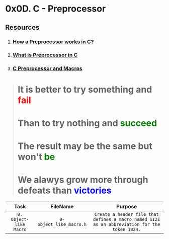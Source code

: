 # **0x0D. C - Preprocessor**
## Resources
1. ### [How a Preprocessor works in C?](https://www.geeksforgeeks.org/preprocessor-works-c/)
2. ### [What is Preprocessor in C](https://learnprogramo.com/what-is-preprocessor-in-c-34/)
3. ### [C Preprocessor and Macros](https://www.programiz.com/c-programming/c-preprocessor-macros)

> # It is better to try something and <span style="color: red">**fail**</span>
> # Than to try nothing and <span style="color: green">**succeed**</span> 
> # The result may be the same but won't <span style="color: green">**be**</span>
> # We alawys grow more through defeats than <span style="color: blue">**victories**</span>

| Task | FileName | Purpose |
| :---:   | :---: | :---: |
| `0. Object-like Macro`| `0-object_like_macro.h`| `Create a header file that defines a macro named SIZE as an abbreviation for the token 1024.`|
